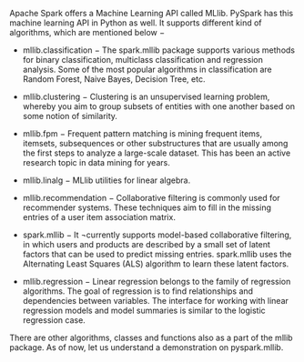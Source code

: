 Apache Spark offers a Machine Learning API called MLlib. PySpark has this machine learning API in Python as well. It supports different kind of algorithms, which are mentioned below −

   - mllib.classification − The spark.mllib package supports various methods for binary classification, multiclass classification and regression analysis. Some of the most popular algorithms in classification are Random Forest, Naive Bayes, Decision Tree, etc.

   - mllib.clustering − Clustering is an unsupervised learning problem, whereby you aim to group subsets of entities with one another based on some notion of similarity.

   - mllib.fpm − Frequent pattern matching is mining frequent items, itemsets, subsequences or other substructures that are usually among the first steps to analyze a large-scale dataset. This has been an active research topic in data mining for years.

   - mllib.linalg − MLlib utilities for linear algebra.

  -  mllib.recommendation − Collaborative filtering is commonly used for recommender systems. These techniques aim to fill in the missing entries of a user item association matrix.

   - spark.mllib − It ¬currently supports model-based collaborative filtering, in which users and products are described by a small set of latent factors that can be used to predict missing entries. spark.mllib uses the Alternating Least Squares (ALS) algorithm to learn these latent factors.

   - mllib.regression − Linear regression belongs to the family of regression algorithms. The goal of regression is to find relationships and dependencies between variables. The interface for working with linear regression models and model summaries is similar to the logistic regression case.

There are other algorithms, classes and functions also as a part of the mllib package. As of now, let us understand a demonstration on pyspark.mllib.